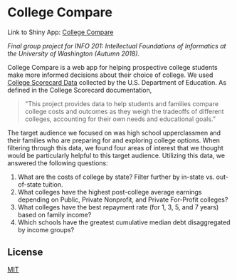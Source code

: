 # College Compare

Link to Shiny App: [College Compare](https://hawkticehurst.shinyapps.io/College_Compare/)

_Final group project for INFO 201: Intellectual Foundations of Informatics at the University of Washington (Autumn 2018)._

College Compare is a web app for helping prospective college students make more informed decisions about their choice of college. We used [College Scorecard Data](https://collegescorecard.ed.gov/data/) collected by the U.S. Department of Education. As defined in the College Scorecard documentation,

> "This project provides data to help students and families compare college costs and outcomes as they weigh the tradeoffs of different colleges, accounting for their own needs and educational goals.” 

The target audience we focused on was high school upperclassmen and their families who are preparing for and exploring college options. When filtering through this data, we found four areas of interest that we thought would be particularly helpful to this target audience. Utilizing this data, we answered the following questions:

1. What are the costs of college by state? Filter further by in-state vs. out-of-state tuition.
2. What colleges have the highest post-college average earnings depending on Public, Private Nonprofit, and Private For-Profit colleges?
3. What colleges have the best repayment rate (for 1, 3, 5, and 7 years) based on family income?
4. Which schools have the greatest cumulative median debt disaggregated by income groups?

## License

[MIT](LICENSE)